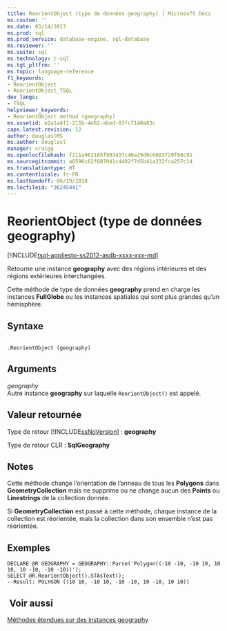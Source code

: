 ```yaml
---
title: ReorientObject (type de données geography) | Microsoft Docs
ms.custom: ''
ms.date: 03/14/2017
ms.prod: sql
ms.prod_service: database-engine, sql-database
ms.reviewer: ''
ms.suite: sql
ms.technology: t-sql
ms.tgt_pltfrm: ''
ms.topic: language-reference
f1_keywords:
- ReorientObject
- ReorientObject_TSQL
dev_langs:
- TSQL
helpviewer_keywords:
- ReorientObject method (geography)
ms.assetid: e2a1a4f1-211b-4e82-abed-03fc7140a83c
caps.latest.revision: 12
author: douglaslMS
ms.author: douglasl
manager: craigg
ms.openlocfilehash: f211a962185f903437c40a29d0c6803729f08c91
ms.sourcegitcommit: a6596c62f607041c4402f7d5b41a232fca257c14
ms.translationtype: HT
ms.contentlocale: fr-FR
ms.lasthandoff: 06/19/2018
ms.locfileid: "36245441"
---
```

# <a name="reorientobject-geography-data-type"></a>ReorientObject (type de données geography)
[!INCLUDE[tsql-appliesto-ss2012-asdb-xxxx-xxx-md](../../includes/tsql-appliesto-ss2012-asdb-xxxx-xxx-md.md)]

  Retourne une instance **geography** avec des régions intérieures et des régions extérieures interchangées.  
  
 Cette méthode de type de données **geography** prend en charge les instances **FullGlobe** ou les instances spatiales qui sont plus grandes qu’un hémisphère.  
  
## <a name="syntax"></a>Syntaxe  
  
```  
  
.ReorientObject (geography)  
```  
  
## <a name="arguments"></a>Arguments  
 *geography*  
 Autre instance **geography** sur laquelle `ReorientObject()` est appelé.  
  
## <a name="return-value"></a>Valeur retournée  
 Type de retour [!INCLUDE[ssNoVersion](../../includes/ssnoversion-md.md)] : **geography**  
  
 Type de retour CLR : **SqlGeography**  
  
## <a name="remarks"></a>Notes   
 Cette méthode change l’orientation de l’anneau de tous les **Polygons** dans **GeometryCollection** mais ne supprime ou ne change aucun des **Points** ou **Linestrings** de la collection donnée.  
  
 Si **GeometryCollection** est passé à cette méthode, chaque instance de la collection est réorientée, mais la collection dans son ensemble n’est pas réorientée.  
  
## <a name="examples"></a>Exemples  
  
```  
DECLARE @R GEOGRAPHY = GEOGRAPHY::Parse('Polygon((-10 -10, -10 10, 10 10, 10 -10, -10 -10))');  
SELECT @R.ReorientObject().STAsText();  
--Result: POLYGON ((10 10, -10 10, -10 -10, 10 -10, 10 10))  
```  
  
## <a name="see-also"></a> Voir aussi  
 [Méthodes étendues sur des instances geography](../../t-sql/spatial-geography/extended-methods-on-geography-instances.md)  
  
  
